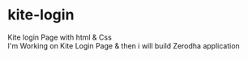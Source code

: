 # kite-login
Kite login Page with html &amp; Css
<br>
I'm Working on Kite Login Page & then i will build Zerodha application
